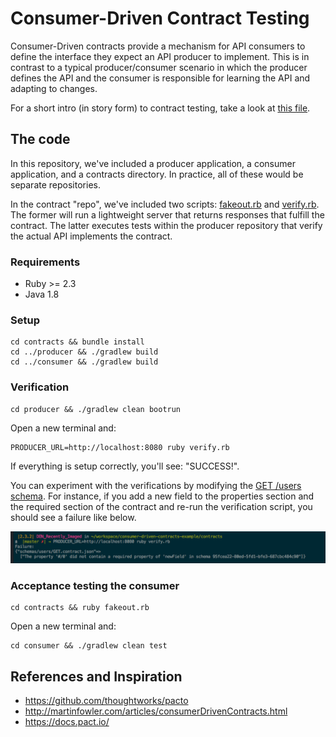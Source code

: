 # Consumer-Driven Contract Testing

Consumer-Driven contracts provide a mechanism for API consumers to define the interface they expect an API producer to implement. This is in contrast to a typical producer/consumer scenario in which the producer defines the API and the consumer is responsible for learning the API and adapting to changes.

For a short intro (in story form) to contract testing, take a look at [this file](a-tale-of-two-repos-----and-a-third.md).


## The code

In this repository, we've included a producer application, a consumer application, and a contracts directory. In practice, all of these would be separate repositories.

In the contract "repo", we've included two scripts: [fakeout.rb](contracts/fakeout.rb) and [verify.rb](contracts/verify.rb). The former will run a lightweight server that returns responses that fulfill the contract. The latter executes tests within the producer repository that verify the actual API implements the contract.

### Requirements

* Ruby >= 2.3
* Java 1.8

### Setup

```
cd contracts && bundle install
cd ../producer && ./gradlew build
cd ../consumer && ./gradlew build
```

### Verification

```
cd producer && ./gradlew clean bootrun
```

Open a new terminal and:

```
PRODUCER_URL=http://localhost:8080 ruby verify.rb
```

If everything is setup correctly, you'll see: "SUCCESS!".

You can experiment with the verifications by modifying the [GET /users schema](contracts/schemas/users/GET.contract.json). For instance, if you add a new field to the properties section and the required section of the contract and re-run the verification script, you should see a failure like below.

![Failure Example](failure-example.png)

### Acceptance testing the consumer

```
cd contracts && ruby fakeout.rb
```

Open a new terminal and:

```
cd consumer && ./gradlew clean test
```


## References and Inspiration

* https://github.com/thoughtworks/pacto
* http://martinfowler.com/articles/consumerDrivenContracts.html
* https://docs.pact.io/
